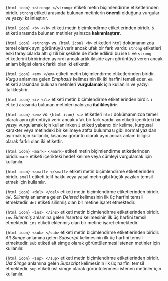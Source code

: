 
`{html icon} <strong> </strong>` etiketi metin biçimlendirme etiketlerinden biridir. `strong` etiketi arasında bulunan metinlerin **önemli** olduğunu vurgular ve yazıyı kalınlaştırır.

`{html icon} <b> </b>` etiketi metin biçimlendirme etiketlerinden biridir. `b` etiketi arasında bulunan metinler yalnızca **kalınınlaştırır**.

`{html icon} <strong>` vs. `{html icon} <b>` etiketleri `html` dokümanınızda temel olarak aynı görüntüyü verir ancak ufak bir fark vardır. `strong` etiketleri eski tarayıcılarda altı çizili bir şekilde de ifade edilirdi bu ise `b` ve `strong` etiketlerini birbirinden ayırırdı ancak artık ikiside aynı görüntüyü veren ancak anlam bilgisi olarak farklı olan iki etikettir. 

`{html icon} <em> </em>` etiketi metin biçimlendirme etiketlerinden biridir. *Vurgu* anlamına gelen *Emphasis* kelimesinin ilk iki harfini temsil eder. `em` etiketi arasından bulunan metinleri **vurgulamak** için kullanılır ve yazıyı italikleştirir.

`{html icon} <i> </i>` etiketi metin biçimlendirme etiketlerinden birdir. `i` etiketi arasında bulunan metinleri yalnızca **italikleştirir**.

`{html icon} <em>` vs. `{html icon} <i>` etiketleri `html` dokümanınızda temel olarak aynı görüntüyü verir ancak ufak bir fark vardır. `em` etiketi içerikteki bir yazıyı vurgulamak için kullanılırken `i` etiketi yabancı bir kelime, kurgusal karakter veya metindeki bir kelimeye atıfta bulunması gibi normal yazıdan ayırmak için kullanılır, kısacası görüntü olarak aynı ancak anlam biligisi olarak farklı olan iki etikettir.

`{html icon} <mark> </mark>` etiketi metin biçimlendirme etiketlerinden biridir. `mark` etiketi içerikteki hedef kelime veya cümleyi vurgulamak için kullanılır.

`{html icon} <small> </small>` etiketi metin biçimlendirme etiketlerinden biridir. `small` etiketi telif hakkı veya yasal metin gibi küçük yazıları temsil etmek için kullanılır.

`{html icon} <del> </del>` etiketi metin biçimlendirme etiketlerinden biridir. `del` *Silinmiş* anlamına gelen *Deleted* kelimesinin ilk üç harfini temsil etmektedir. `del` etiketi silinmiş olan bir metine işaret etmektedir.

`{html icon} <ins> </ins>` etiketi metin biçimlendirme etiketlerinden biridir. `ins` *Eklenmiş* anlamına gelen *Inserted* kelimesinin ilk üç harfini temsil etmektedir. `ins` etiketi eklenmiş olan bir metine işaret etmektedir.

`{html icon} <sub> </sub>` etiketi metin biçimlendirme etiketlerinden biridir. *Alt Simge* anlamına gelen *Subscript* kelimesinin ilk üç harfini temsil etmektedir. `sub` etiketi alt simge olarak görüntülenmesi istenen metinler için kullanılır.

`{html icon} <sup> </sup>` etiketi metin biçimlendirme etiketlerinden biridir. *Üst Simge* anlamına gelen *Supscript* kelimesinin ilk üç harfini temsil etmektedir. `sup` etiketi üst simge olarak görüntülenmesi istenen metinler için kullanılır.

